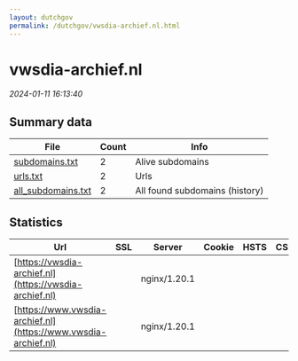 ```yaml
---
layout: dutchgov
permalink: /dutchgov/vwsdia-archief.nl.html
---
```



# vwsdia-archief.nl
*2024-01-11 16:13:40*
## Summary data


| File       | Count | Info |
|------------|-------|------|
|[subdomains.txt](/data/vwsdia-archief.nl/subdomains.txt)|2|Alive subdomains|
|[urls.txt](/data/vwsdia-archief.nl/urls.txt)|2|Urls|
|[all_subdomains.txt](/data/vwsdia-archief.nl/all_subdomains.txt)|2|All found subdomains (history)|


## Statistics


| Url | SSL | Server | Cookie | HSTS | CSP | XFO | XXP | RP | Tech |Title |
|------------|-------|------|------|------|------|------|------|------|------|------|
|[https://vwsdia-archief.nl](https://vwsdia-archief.nl)| |nginx/1.20.1| | | | :white_check_mark: | :white_check_mark: | :white_check_mark: |Nginx:1.20.1||
|[https://www.vwsdia-archief.nl](https://www.vwsdia-archief.nl)| |nginx/1.20.1| | | | :white_check_mark: | :white_check_mark: | :white_check_mark: |Nginx:1.20.1||
